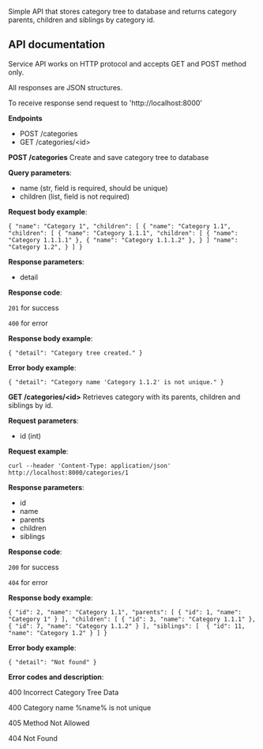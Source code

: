 Simple API that stores category tree to database and returns category
parents, children and siblings by category id.


**API documentation**
-

Service API works on HTTP protocol and accepts GET and POST method only.

All responses are JSON structures.

To receive response send request  to 'http://localhost:8000'

**Endpoints**

- POST /categories
- GET /categories/\<id\>

**POST /categories**
Create and save category tree to database

**Query parameters**:

- name (str, field is required, should be unique)
- children (list, field is not required)


**Request body example**:

`{
    "name": "Category 1",
    "children": [
        {
            "name": "Category 1.1",
                "children": [
                    {
                        "name": "Category 1.1.1",
                        "children": [
                        {
                            "name": "Category 1.1.1.1"
                        },
                        {
                            "name": "Category 1.1.1.2"
                         },
                    }
            ]
            "name": "Category 1.2",
        }
    ]
 }`


**Response parameters**:

- detail
    
**Response code**:

`201` for success

`400` for error
                                                 
**Response body example**:

`{ "detail": "Category tree created." }`

**Error body example**:

`{ "detail": "Category name 'Category 1.1.2' is not unique." }`

**GET /categories/\<id\>**
Retrieves category with its parents, children and siblings by id.

**Request parameters**:

- id (int)

**Request example**:

`curl --header 'Content-Type: application/json' http://localhost:8000/categories/1`

**Response parameters**:

- id
- name
- parents
- children
- siblings
    
**Response code**:

`200` for success

`404` for error
                                                 
**Response body example**:

`{
     "id": 2,
     "name": "Category 1.1",
     "parents": [
         {
             "id": 1,
             "name": "Category 1"
         }
     ],
     "children": [
         {
             "id": 3,
             "name": "Category 1.1.1"
         },
         {
             "id": 7,
             "name": "Category 1.1.2"
         }
     ],
     "siblings": [ 
         {
             "id": 11,
             "name": "Category 1.2"
         }
     ]
}
`


**Error body example**:

`{ "detail": "Not found" }`


**Error codes and description**:

400 Incorrect Category Tree Data

400 Category name %name% is not unique

405 Method Not Allowed

404 Not Found
